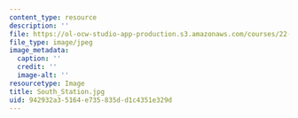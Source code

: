 ```yaml
---
content_type: resource
description: ''
file: https://ol-ocw-studio-app-production.s3.amazonaws.com/courses/22-01-introduction-to-nuclear-engineering-and-ionizing-radiation-fall-2016/942932a35164e735835dd1c4351e329d_South_Station.jpg
file_type: image/jpeg
image_metadata:
  caption: ''
  credit: ''
  image-alt: ''
resourcetype: Image
title: South_Station.jpg
uid: 942932a3-5164-e735-835d-d1c4351e329d
---
```

